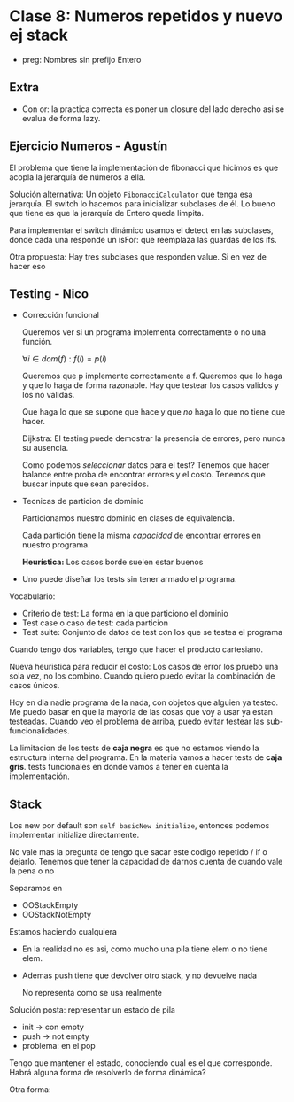 # Clase 8: Numeros repetidos y nuevo ej stack

- preg: Nombres sin prefijo Entero

## Extra

- Con or: la practica correcta es poner un closure del lado derecho asi se
  evalua de forma lazy.

## Ejercicio Numeros - Agustín

El problema que tiene la implementación de fibonacci que hicimos es que acopla
la jerarquía de números a ella.

Solución alternativa: Un objeto `FibonacciCalculator` que tenga esa jerarquía.
El switch lo hacemos para inicializar subclases de él. Lo bueno que tiene es que
la jerarquía de Entero queda limpita.

Para implementar el switch dinámico usamos el detect en las subclases, donde
cada una responde un isFor: que reemplaza las guardas de los ifs.

Otra propuesta: Hay tres subclases que responden value. Si en vez de hacer eso

## Testing - Nico

- Corrección funcional

  Queremos ver si un programa implementa correctamente o no una función.

  $\forall i \in dom(f): f(i) = p(i)$

  Queremos que p implemente correctamente a f. Queremos que lo haga y que lo
  haga de forma razonable. Hay que testear los casos validos y los no validas.

  Que haga lo que se supone que hace y que *no* haga lo que no tiene que hacer.

  Dijkstra: El testing puede demostrar la presencia de errores, pero nunca su
  ausencia.

  Como podemos *seleccionar* datos para el test? Tenemos que hacer balance entre
  proba de encontrar errores y el costo. Tenemos que buscar inputs que sean
  parecidos.

- Tecnicas de particion de dominio

  Particionamos nuestro dominio en clases de equivalencia.

  Cada partición tiene la misma *capacidad* de encontrar errores en nuestro
  programa.

  **Heurística:** Los casos borde suelen estar buenos

- Uno puede diseñar los tests sin tener armado el programa.

Vocabulario:

- Criterio de test: La forma en la que particiono el dominio
- Test case o caso de test: cada particion
- Test suite: Conjunto de datos de test con los que se testea el programa

Cuando tengo dos variables, tengo que hacer el producto cartesiano.

Nueva heuristica para reducir el costo: Los casos de error los pruebo una sola
vez, no los combino. Cuando quiero puedo evitar la combinación de casos únicos.

Hoy en dia nadie programa de la nada, con objetos que alguien ya testeo. Me
puedo basar en que la mayoria de las cosas que voy a usar ya estan testeadas.
Cuando veo el problema de arriba, puedo evitar testear las sub-funcionalidades.

La limitacion de los tests de **caja negra** es que no estamos viendo la
estructura interna del programa. En la materia vamos a hacer tests de **caja
gris**. tests funcionales en donde vamos a tener en cuenta la implementación.

## Stack

Los new por default son `self basicNew initialize`, entonces podemos implementar
initialize directamente.

No vale mas la pregunta de tengo que sacar este codigo repetido / if o dejarlo.
Tenemos que tener la capacidad de darnos cuenta de cuando vale la pena o no

Separamos en

- OOStackEmpty
- OOStackNotEmpty

Estamos haciendo cualquiera

- En la realidad no es asi, como mucho una pila tiene elem o no tiene elem.
- Ademas push tiene que devolver otro stack, y no devuelve nada

  No representa como se usa realmente

Solución posta: representar un estado de pila 

- init -> con empty
- push -> not empty
- problema: en el pop

Tengo que mantener el estado, conociendo cual es el que corresponde. Habrá
alguna forma de resolverlo de forma dinámica?

Otra forma: